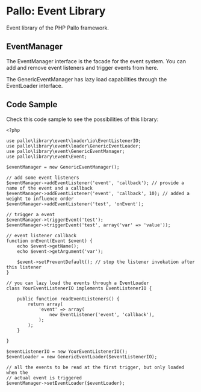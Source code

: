 # Pallo: Event Library

Event library of the PHP Pallo framework.

## EventManager

The EventManager interface is the facade for the event system.
You can add and remove event listeners and trigger events from here.

The GenericEventManager has lazy load capabilities through the EventLoader interface.

## Code Sample

Check this code sample to see the possibilities of this library:

    <?php
    
    use pallo\library\event\loader\io\EventListenerIO;
    use pallo\library\event\loader\GenericEventLoader;
    use pallo\library\event\GenericEventManager;
    use pallo\library\event\Event;

    $eventManager = new GenericEventManager();
        
    // add some event listeners
    $eventManager->addEventListener('event', 'callback'); // provide a name of the event and a callback
    $eventManager->addEventListener('event', 'callback', 10); // added a weight to influence order
    $eventManager->addEventListener('test', 'onEvent');
    
    // trigger a event
    $eventManager->triggerEvent('test');
    $eventManager->triggerEvent('test', array('var' => 'value'));
    
    // event listener callback
    function onEvent(Event $event) {
        echo $event->getName();
        echo $event->getArgument('var');
        
        $event->setPreventDefault(); // stop the listener invokation after this listener
    }
    
    // you can lazy load the events through a EventLoader
    class YourEventListenerIO implements EventListenerIO {
    
        public function readEventListeners() {
            return array(
                'event' => array(
                    new EventListener('event', 'callback'),
                );
            );
        }
    
    }
    
    $eventListenerIO = new YourEventListenerIO();
    $eventLoader = new GenericEventLoader($eventListenerIO);
    
    // all the events to be read at the first trigger, but only loaded when the
    // actual event is triggered
    $eventManager->setEventLoader($eventLoader);
